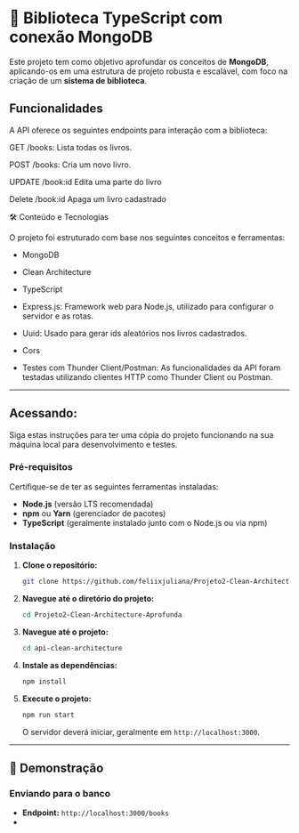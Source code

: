 # 🚀 Biblioteca TypeScript com conexão MongoDB

Este projeto tem como objetivo aprofundar os conceitos de **MongoDB**, aplicando-os em uma estrutura de projeto robusta e escalável, com foco na criação de um **sistema de biblioteca**. 

## Funcionalidades
A API oferece os seguintes endpoints para interação com a biblioteca:

GET /books: Lista todas os livros.

POST /books: Cria um novo livro.

UPDATE /book:id Edita uma parte do livro

Delete /book:id Apaga um livro cadastrado

🛠️ Conteúdo e Tecnologias

O projeto foi estruturado com base nos seguintes conceitos e ferramentas:

* MongoDB

* Clean Architecture

* TypeScript

* Express.js: Framework web para Node.js, utilizado para configurar o servidor e as rotas.

* Uuid: Usado para gerar ids aleatórios nos livros cadastrados.

* Cors

* Testes com Thunder Client/Postman: As funcionalidades da API foram testadas utilizando clientes HTTP como Thunder Client ou Postman.

-----

## Acessando: 

Siga estas instruções para ter uma cópia do projeto funcionando na sua máquina local para desenvolvimento e testes.

### Pré-requisitos

Certifique-se de ter as seguintes ferramentas instaladas:

  * **Node.js** (versão LTS recomendada)
  * **npm** ou **Yarn** (gerenciador de pacotes)
  * **TypeScript** (geralmente instalado junto com o Node.js ou via npm)

### Instalação

1.  **Clone o repositório:**
    ```bash
    git clone https://github.com/feliixjuliana/Projeto2-Clean-Architecture-Aprofunda.git
    ```
2.  **Navegue até o diretório do projeto:**
    ```bash
    cd Projeto2-Clean-Architecture-Aprofunda
    ```
3.  **Navegue até o projeto:**
    ```bash
    cd api-clean-architecture
    ```
4.  **Instale as dependências:**
    ```bash
    npm install
    ```
5.  **Execute o projeto:**
    ```bash
    npm run start
    ```
    O servidor deverá iniciar, geralmente em `http://localhost:3000`.

-----

## 📸 Demonstração

### Enviando para o banco

  * **Endpoint:** `http://localhost:3000/books`
  * 



